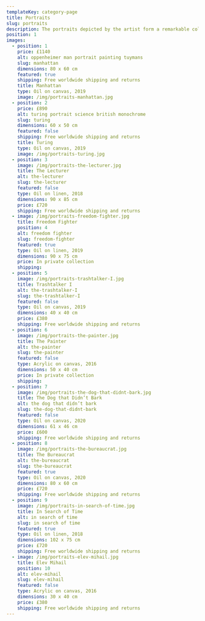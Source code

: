 ```yaml
---
templateKey: category-page
title: Portraits
slug: portraits
description: The portraits depicted by the artist form a remarkable collection of individuals whom influenced history, science, politics and culture in a way that is often overlooked and misunderstood. The collection also consists of paintings that are more personal to the artist such as a self portrait and a depiction of the artist’s father as a student.
position: 1
images:
  - position: 1
    price: £1140
    alt: oppenheimer man portrait painting tuymans
    slug: manhattan
    dimensions: 80 x 60 cm
    featured: true
    shipping: Free worldwide shipping and returns
    title: Manhattan
    type: Oil on canvas, 2019
    image: /img/portraits-manhattan.jpg
  - position: 2
    price: £890
    alt: turing portrait science british monochrome
    slug: turing
    dimensions: 60 x 50 cm
    featured: false
    shipping: Free worldwide shipping and returns
    title: Turing
    type: Oil on canvas, 2019
    image: /img/portraits-turing.jpg
  - position: 3
    image: /img/portraits-the-lecturer.jpg
    title: The Lecturer
    alt: the-lecturer
    slug: the-lecturer
    featured: false
    type: Oil on linen, 2018
    dimensions: 90 x 85 cm
    price: £720
    shipping: Free worldwide shipping and returns
  - image: /img/portraits-freedom-fighter.jpg
    title: Freedom Fighter
    position: 4
    alt: freedom fighter
    slug: freedom-fighter
    featured: true
    type: Oil on linen, 2019
    dimensions: 90 x 75 cm
    price: In private collection
    shipping:
  - position: 5
    image: /img/portraits-trashtalker-I.jpg
    title: Trashtalker I
    alt: the-trashtalker-I
    slug: the-trashtalker-I
    featured: false
    type: Oil on canvas, 2019
    dimensions: 40 x 40 cm
    price: £380
    shipping: Free worldwide shipping and returns
  - position: 6
    image: /img/portraits-the-painter.jpg
    title: The Painter
    alt: the-painter
    slug: the-painter
    featured: false
    type: Acrylic on canvas, 2016
    dimensions: 50 x 40 cm
    price: In private collection
    shipping:
  - position: 7
    image: /img/portraits-the-dog-that-didnt-bark.jpg
    title: The Dog that Didn’t Bark
    alt: the dog that didn’t bark
    slug: the-dog-that-didnt-bark
    featured: false
    type: Oil on canvas, 2020
    dimensions: 61 x 46 cm
    price: £600
    shipping: Free worldwide shipping and returns
  - position: 8
    image: /img/portraits-the-bureaucrat.jpg
    title: The Bureaucrat
    alt: the-bureaucrat
    slug: the-bureaucrat
    featured: true
    type: Oil on canvas, 2020
    dimensions: 80 x 60 cm
    price: £720
    shipping: Free worldwide shipping and returns
  - position: 9
    image: /img/portraits-in-search-of-time.jpg
    title: In Search of Time
    alt: in search of time
    slug: in search of time
    featured: true
    type: Oil on linen, 2018
    dimensions: 102 x 75 cm
    price: £720
    shipping: Free worldwide shipping and returns
  - image: /img/portraits-elev-mihail.jpg
    title: Elev Mihail
    position: 10
    alt: elev-mihail
    slug: elev-mihail
    featured: false
    type: Acrylic on canvas, 2016
    dimensions: 30 x 40 cm
    price: £380
    shipping: Free worldwide shipping and returns
---
```


